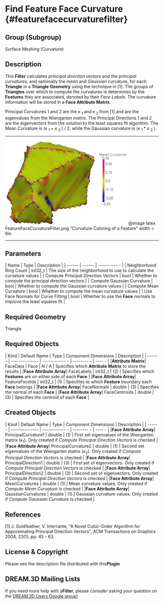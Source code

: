 Find Feature Face Curvature {#featurefacecurvaturefilter}
=============

## Group (Subgroup) ##

Surface Meshing (Curvature)

## Description ##

This **Filter** calculates _principal direction vectors_ and the _principal curvatures_, and optionally the _mean_ and _Gaussian_ curvature, for each **Triangle** in a **Triangle Geometry** using the technique in [1]. The groups of **Triangles** over which to compute the curvatures is determines by the **Features** they are associated, denoted by their _Face Labels_. The curvature information will be stored in a **Face Attribute Matrix**.

Principal Curvatures 1 and 2 are the &kappa; <sub>1 </sub> and &kappa; <sub>2 </sub> from [1] and are the eigenvalues from the Wiengarten matrix. The Principal Directions 1 and 2 are the eigenvectors from the solution to the least squares fit algorithm. The Mean Curvature is (&kappa; <sub>1 </sub > + &kappa; <sub>2 </sub> ) / 2, while the Gaussian curvature is (&kappa; <sub>1 </sub> *
&kappa; <sub>2 </sub>).

-----

![Curvature Coloring of a Feature](Images/FeatureFaceCurvatureFilter.png)
@image latex FeatureFaceCurvatureFilter.png "Curvature Coloring of a Feature" width = 6in

-----

## Parameters ##

| Name | Type | Description |
| ------ | ------ | ---------- - |
| Neighborhood Ring Count | int32_t | The size of the neighborhood to use to calculate the curvature values |
| Compute Principal Direction Vectors | bool | Whether to compute the principal direction vectors |
| Compute Gaussian Curvature | bool | Whether to compute the Gaussian curvature values |
| Compute Mean Curvature | bool | Whether to compute the mean curvature values |
| Use Face Normals for Curve Fitting | bool | Whether to use the **Face** normals to improve the least squares fit |


## Required Geometry ##

Triangle

## Required Objects ##

| Kind | Default Name | Type | Component Dimensions | Description |
| ------ | -------------- | ------------ - | -------- - | ---- - |
|**Attribute Matrix**| FaceData | Face | N / A | Specifies which **Attribute Matrix** to store the results |
|**Face Attribute Array**| FaceLabels | int32_t | (2) | Specifies which **Features** are on either side of each **Face** |
|**Face Attribute Array**| FeatureFaceIds | int32_t | (1) | Specifies to which **Feature** boundary each **Face** belongs |
|**Face Attribute Array**| FaceNormals | double | (3) | Specifies the normal of each **Face** |
|**Face Attribute Array**| FaceCentroids | double | (3) | Specifies the centroid of each **Face** |

## Created Objects ##

| Kind | Default Name | Type | Component Dimensions | Description |
| ------ | -------------- | ------------ - | -------- - | ---- - |
|**Face Attribute Array**| PrincipalCurvature1 | double | (1) | First set eigenvalues of the Wiengarten matrix (&kappa;<sub>1</sub>). Only created if _Compute Principal Direction Vectors_ is checked |
|**Face Attribute Array**| PrincipalCurvature2 | double | (1) | Second set eigenvalues of the Wiengarten matrix (&kappa;<sub>2</sub>). Only created if _Compute Principal Direction Vectors_ is checked |
|**Face Attribute Array**| PrincipalDirection1 | double | (3) | First set of eigenvectors. Only created if _Compute Principal Direction Vectors_ is checked |
|**Face Attribute Array**| PrincipalDirection2 | double | (3) | Second set of eigenvectors. Only created if _Compute Principal Direction Vectors_ is checked |
|**Face Attribute Array**| MeanCurvatures      | double | (1) | Mean curvature values. Only created if _Compute Mean Curvature_ is checked |
|**Face Attribute Array**| GaussianCurvatures  | double | (1) | Gaussian curvature values. Only created if _Compute Gaussian Curvature_ is checked |

## References ##

[1] J. Goldfeather, V. Interrante, "A Novel Cubic-Order Algorithm for Approximating Principal Direction Vectors", ACM Transactions on Graphics 2004, 23(1), pp. 45 - 63.

## License & Copyright ##

Please see the description file distributed with this**Plugin**

## DREAM.3D Mailing Lists ##

If you need more help with a**Filter**, please consider asking your question on the [DREAM.3D Users Google group!](https://groups.google.com/forum/?hl=en#!forum/dream3d-users)


